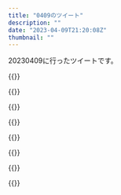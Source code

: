 ```yaml
---
title: "0409のツイート"
description: ""
date: "2023-04-09T21:20:08Z"
thumbnail: ""
---
```

20230409に行ったツイートです。
<!--more-->
{{<tweetlike text="その名前でクワガタになるのは無理がある" screenname="jme/k.h (@JME_KH)" url="https://twitter.com/JME_KH/status/1644867403359322112?ref_src=twsrc%5Etfw" date="April 8 2023">}}

{{<tweetlike text="ガンダム" screenname="jme/k.h (@JME_KH)" url="https://twitter.com/JME_KH/status/1644973546459000833?ref_src=twsrc%5Etfw" date="April 9 2023">}}

{{<tweetlike text="似せる努力してないんだな" screenname="jme/k.h (@JME_KH)" url="https://twitter.com/JME_KH/status/1644973795449647107?ref_src=twsrc%5Etfw" date="April 9 2023">}}

{{<tweetlike text="改修型" screenname="jme/k.h (@JME_KH)" url="https://twitter.com/JME_KH/status/1644973906900684800?ref_src=twsrc%5Etfw" date="April 9 2023">}}

{{<tweetlike text="地球じゃないのかあの水泳部っぽいの" screenname="jme/k.h (@JME_KH)" url="https://twitter.com/JME_KH/status/1644974327580991488?ref_src=twsrc%5Etfw" date="April 9 2023">}}

{{<tweetlike text="言いたい放題" screenname="jme/k.h (@JME_KH)" url="https://twitter.com/JME_KH/status/1644975579274575874?ref_src=twsrc%5Etfw" date="April 9 2023">}}

{{<tweetlike text="ガンズオブパトリオット\nもしくはＶガンのエンジェルハイロウ" screenname="jme/k.h (@JME_KH)" url="https://twitter.com/JME_KH/status/1644980193147392000?ref_src=twsrc%5Etfw" date="April 9 2023">}}

{{<tweetlike text="あと3作品" screenname="jme/k.h (@JME_KH)" url="https://twitter.com/JME_KH/status/1645103139954245632?ref_src=twsrc%5Etfw" date="April 9 2023">}}

